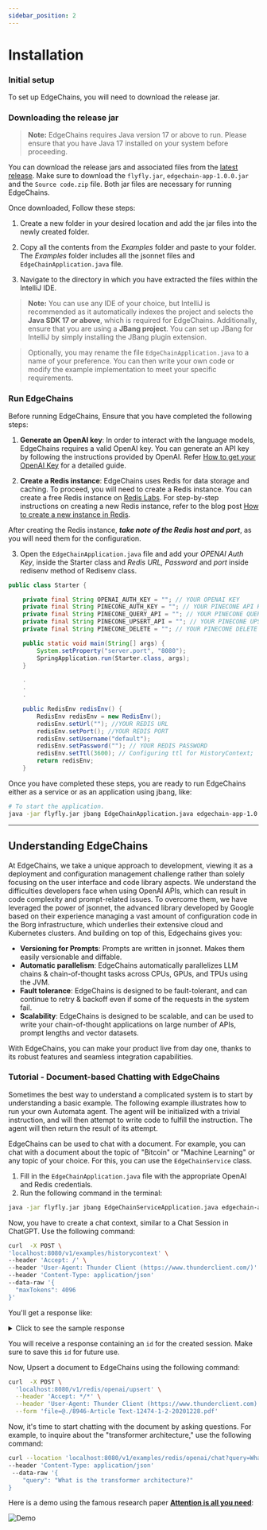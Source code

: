 ```yaml
---
sidebar_position: 2
---
```


# Installation 

### Initial setup

To set up EdgeChains, you will need to download the release jar.

### Downloading the release jar

> **Note:** EdgeChains requires Java version 17 or above to run. Please ensure that you have Java 17 installed on your system before proceeding.

You can download the release jars and associated files from the [latest release](https://github.com/arakoodev/EdgeChains/releases/tag/0.3.0). Make sure to download the `flyfly.jar`, `edgechain-app-1.0.0.jar` and the `Source code.zip` file. Both jar files are necessary for running EdgeChains.

Once downloaded, Follow these steps:

1. Create a new folder in your desired location and add the jar files into the newly created folder.

2. Copy all the contents from the _Examples_ folder and paste to your folder. The _Examples_ folder includes all the jsonnet files and `EdgeChainApplication.java` file.    

4. Navigate to the directory in which you have extracted the files within the IntelliJ IDE.

> **Note:** You can use any IDE of your choice, but IntelliJ is recommended as it automatically indexes the project and selects the **Java SDK 17 or above**, which is required for EdgeChains. Additionally, ensure that you are using a **JBang project**. You can set up JBang for IntelliJ by simply installing the JBang plugin extension. 

> Optionally, you may rename the file `EdgeChainApplication.java` to a name of your preference. You can then write your own code or modify the example implementation to meet your specific requirements.

### Run EdgeChains

Before running EdgeChains, Ensure that you have completed the following steps:

1. **Generate an OpenAI key**: In order to interact with the language models, EdgeChains requires a valid OpenAI key. You can generate an API key by following the instructions provided by OpenAI. Refer [How to get your OpenAI Key](https://www.arakoo.ai/blog/openai-api-key) for a detailed guide.

2. **Create a Redis instance**: EdgeChains uses Redis for data storage and caching. To proceed, you will need to create a Redis instance. You can create a free Redis instance on [Redis Labs](https://redislabs.com/). For step-by-step instructions on creating a new Redis instance, refer to the blog post [How to create a new instance in Redis](https://www.arakoo.ai/blog/redis). 

After creating the Redis instance, ***take note of the Redis host and port***, as you will need them for the configuration.

3. Open the `EdgeChainApplication.java` file and add your _OPENAI Auth Key_, inside the Starter class and _Redis URL, Password_ and _port_ inside redisenv method of Redisenv class. 

  ```java
  public class Starter {

      private final String OPENAI_AUTH_KEY = ""; // YOUR OPENAI KEY
      private final String PINECONE_AUTH_KEY = ""; // YOUR PINECONE API KEY
      private final String PINECONE_QUERY_API = ""; // YOUR PINECONE QUERY API
      private final String PINECONE_UPSERT_API = ""; // YOUR PINECONE UPSERT API
      private final String PINECONE_DELETE = ""; // YOUR PINECONE DELETE

      public static void main(String[] args) {
          System.setProperty("server.port", "8080");
          SpringApplication.run(Starter.class, args);
      }

      .
      .
      .

      public RedisEnv redisEnv() {
          RedisEnv redisEnv = new RedisEnv();
          redisEnv.setUrl(""); //YOUR REDIS URL
          redisEnv.setPort(); //YOUR REDIS PORT
          redisEnv.setUsername("default");
          redisEnv.setPassword(""); // YOUR REDIS PASSWORD
          redisEnv.setTtl(3600); // Configuring ttl for HistoryContext;
          return redisEnv;
      }
  ```
  Once you have completed these steps, you are ready to run EdgeChains either as a service or as an application using jbang, like:

  ```bash
  # To start the application.
  java -jar flyfly.jar jbang EdgeChainApplication.java edgechain-app-1.0.0.jar
  ```
  ---
## Understanding EdgeChains

At EdgeChains, we take a unique approach to development, viewing it as a deployment and configuration management challenge rather than solely focusing on the user interface and code library aspects. We understand the difficulties developers face when using OpenAI APIs, which can result in code complexity and prompt-related issues.  To overcome them, we have leveraged the power of jsonnet, the advanced library developed by Google based on their experience managing a vast amount of configuration code in the Borg infrastructure, which underlies their extensive cloud and Kubernetes clusters. And building on top of this, Edgechains gives you:

* **Versioning for Prompts**: Prompts are written in jsonnet. Makes them easily versionable and diffable. 
* **Automatic parallelism**: EdgeChains automatically parallelizes LLM chains & chain-of-thought tasks across CPUs, GPUs, and TPUs using the JVM.
* **Fault tolerance**: EdgeChains is designed to be fault-tolerant, and can continue to retry & backoff even if some of the requests in the system fail.
* **Scalability**: EdgeChains is designed to be scalable, and can be used to write your chain-of-thought applications on large number of APIs, prompt lengths and vector datasets.

With EdgeChains, you can make your product live from day one, thanks to its robust features and seamless integration capabilities.

### Tutorial - Document-based Chatting with EdgeChains

Sometimes the best way to understand a complicated system is to start by understanding a basic example. The following example illustrates how to run your own Automata agent. The agent will be initialized with a trivial instruction, and will then attempt to write code to fulfill the instruction. The agent will then return the result of its attempt.

EdgeChains can be used to chat with a document. For example, you can chat with a document about the topic of "Bitcoin" or "Machine Learning" or any topic of your choice. For this, you can use the `EdgeChainService` class. 

1. Fill in the `EdgeChainApplication.java` file with the appropriate OpenAI and Redis credentials.
2. Run the following command in the terminal:   
  
  ```bash
  java -jar flyfly.jar jbang EdgeChainServiceApplication.java edgechain-app-1.0.0.jar
  ```

Now, you have to create a chat context, similar to a Chat Session in ChatGPT. Use the following command:

  ```bash
  curl  -X POST \
  'localhost:8080/v1/examples/historycontext' \
  --header 'Accept: /' \
  --header 'User-Agent: Thunder Client (https://www.thunderclient.com/)' \
  --header 'Content-Type: application/json'
  --data-raw '{
    "maxTokens": 4096
  }'
  ```

You'll get a response like:

<details>
<summary>Click to see the sample response</summary>

```json
{
  "id": "historycontext-571b0c2c-8d07-452b-a1d8-96bd5f82234e",
  "maxTokens": 4096,
  "message": "Session is created. Now you can start conversational question and answer"
}
```
</details>

You will receive a response containing an `id` for the created session. Make sure to save this `id` for future use.

Now, Upsert a document to EdgeChains using the following command:

```bash
curl  -X POST \
  'localhost:8080/v1/redis/openai/upsert' \
  --header 'Accept: */*' \
  --header 'User-Agent: Thunder Client (https://www.thunderclient.com)' \
  --form 'file=@./8946-Article Text-12474-1-2-20201228.pdf'
```

Now, it's time to start chatting with the document by asking questions. For example, to inquire about the "transformer architecture," use the following command:

```bash
curl --location 'localhost:8080/v1/examples/redis/openai/chat?query=What%20is%20the%20transformer%20architecture%3F&namespace=machine-learning&id=historycontext%3A50756d25-e7e4-4d7c-862c-f81bf3f8eea0' \
--header 'Content-Type: application/json'
 --data-raw '{
    "query": "What is the transformer architecture?"
}
```
<!-- Please note that you should replace <HISTORY_CONTEXT_VALUE> in the last command with the actual value. -->

Here is a demo using the famous research paper [**Attention is all you need**](https://arxiv.org/pdf/1706.03762.pdf):

![Demo](https://s12.gifyu.com/images/SQ6y0.gif)

<!-- Add playground part when it is present -->

<!-- ## Playgrounds 

If you want to experiment with EdgeChains in a playground environment, you can access the online playgrounds provided by the EdgeChains team. Follow these steps:

1. Visit the [EdgeChains Playground](https://example.com/playground-edgechains).

2. Start exploring the features and capabilities of EdgeChains in the playground environment. -->



